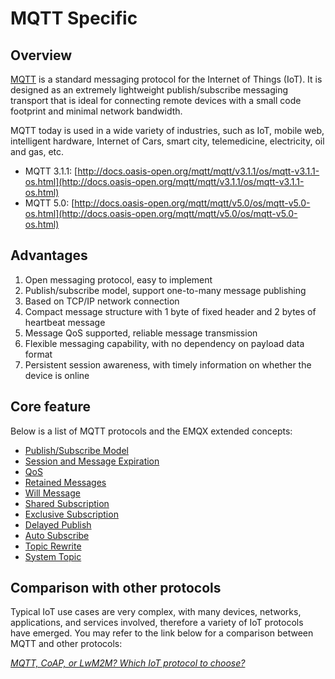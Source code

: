 # MQTT Specific

## Overview

[MQTT](https://mqtt.org/) is a standard messaging protocol for the Internet of Things (IoT). It is designed as an extremely lightweight publish/subscribe messaging transport that is ideal for connecting remote devices with a small code footprint and minimal network bandwidth.

MQTT today is used in a wide variety of industries, such as IoT, mobile web, intelligent hardware, Internet of Cars, smart city, telemedicine, electricity, oil and gas, etc.

- MQTT 3.1.1: [http://docs.oasis-open.org/mqtt/mqtt/v3.1.1/os/mqtt-v3.1.1-os.html](http://docs.oasis-open.org/mqtt/mqtt/v3.1.1/os/mqtt-v3.1.1-os.html)
- MQTT 5.0: [http://docs.oasis-open.org/mqtt/mqtt/v5.0/os/mqtt-v5.0-os.html](http://docs.oasis-open.org/mqtt/mqtt/v5.0/os/mqtt-v5.0-os.html)

## Advantages

1. Open messaging protocol, easy to implement
2. Publish/subscribe model, support one-to-many message publishing
3. Based on TCP/IP network connection
4. Compact message structure with 1 byte of fixed header and 2 bytes of heartbeat message
5. Message QoS supported, reliable message transmission
6. Flexible messaging capability, with no dependency on payload data format
7. Persistent session awareness, with timely information on whether the device is online

## Core feature

Below is a list of MQTT protocols and the EMQX extended concepts:

- [Publish/Subscribe Model](./mqtt-publish-and-subscribe.md)
- [Session and Message Expiration](./mqtt-session-and-message-expiry.md)
- [QoS](./mqtt-qos.md)
- [Retained Messages](./mqtt-retained-messages.md)
- [Will Message](./mqtt-last-will-and-testament.md)
- [Shared Subscription](./mqtt-shared-subscription.md)
- [Exclusive Subscription](./mqtt-exclusive-subscription.md)
- [Delayed Publish](./mqtt-delayed-publish.md)
- [Auto Subscribe](./mqtt-auto-subscription.md)
- [Topic Rewrite](./mqtt-topic-rewrite.md)
- [System Topic](./mqtt-system-topics.md)

## Comparison with other protocols

Typical IoT use cases are very complex, with many devices, networks, applications, and services involved, therefore a variety of IoT protocols have emerged. You may refer to the link below for a comparison between MQTT and other protocols:

[*MQTT, CoAP, or LwM2M? Which IoT protocol to choose?*](https://www.emqx.com/en/blog/iot-protocols-mqtt-coap-lwm2m)
